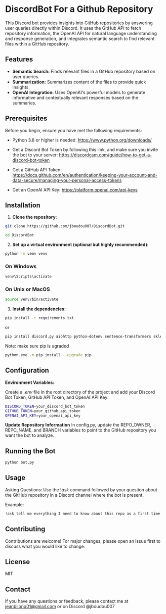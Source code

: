 # DiscordBot For a Github Repository

This Discord bot provides insights into GitHub repositories by answering user queries directly within Discord. It uses the GitHub API to fetch repository information, the OpenAI API for natural language understanding and response generation, and integrates semantic search to find relevant files within a GitHub repository.

## Features

- **Semantic Search:** Finds relevant files in a GitHub repository based on user queries.
- **Summarization:** Summarizes content of the files to provide quick insights.
- **OpenAI Integration:** Uses OpenAI's powerful models to generate informative and contextually relevant responses based on the summaries.

## Prerequisites

Before you begin, ensure you have met the following requirements:

- Python 3.8 or higher is needed: https://www.python.org/downloads/

- Get a Discord Bot Token by following this link, and make sure you invite the bot to your server: https://discordgsm.com/guide/how-to-get-a-discord-bot-token

- Get a GitHub API Token: https://docs.github.com/en/authentication/keeping-your-account-and-data-secure/managing-your-personal-access-tokens

- Get an OpenAI API Key: https://platform.openai.com/api-keys

## Installation

1. **Clone the repository:**

```bash
git clone https://github.com/jboudou007/DiscordBot.git
```

```bash
cd DiscordBot
```

2. **Set up a virtual environment (optional but highly recommended):**

```bash
python -m venv venv
```

### On Windows

```bash
venv\Scripts\activate
```

### On Unix or MacOS

```bash
source venv/bin/activate
```

3. **Install the dependencies:**

```bash
pip install -r requirements.txt
```

or

```bash
pip install discord.py aiohttp python-dotenv sentence-transformers sklearn numpy cachetools

```

Note: make sure pip is ugraded

```bash
python.exe -m pip install --upgrade pip
```

## Configuration

**Environment Variables:**

Create a _.env_ file in the root directory of the project and add your Discord Bot Token, GitHub API Token, and OpenAI API Key:

```bash
DISCORD_TOKEN=your_discord_bot_token
GITHUB_TOKEN=your_github_api_token
OPENAI_API_KEY=your_openai_api_key
```

**Update Repository Information**
In config.py, update the REPO_OWNER, REPO_NAME, and BRANCH variables to point to the GitHub repository you want the bot to analyze.

## Running the Bot

```bash
python bot.py
```

## Usage

Asking Questions: Use the $!ask$ command followed by your question about the GitHub repository in a Discord channel where the bot is present.

Example:

```bash
!ask tell me everything I need to know about this repo as a first time user
```

## Contributing

Contributions are welcome! For major changes, please open an issue first to discuss what you would like to change.

## License

MIT

## Contact

If you have any questions or feedback, please contact me at jeanbilong01@gmail.com or on Discord @jboudou007
